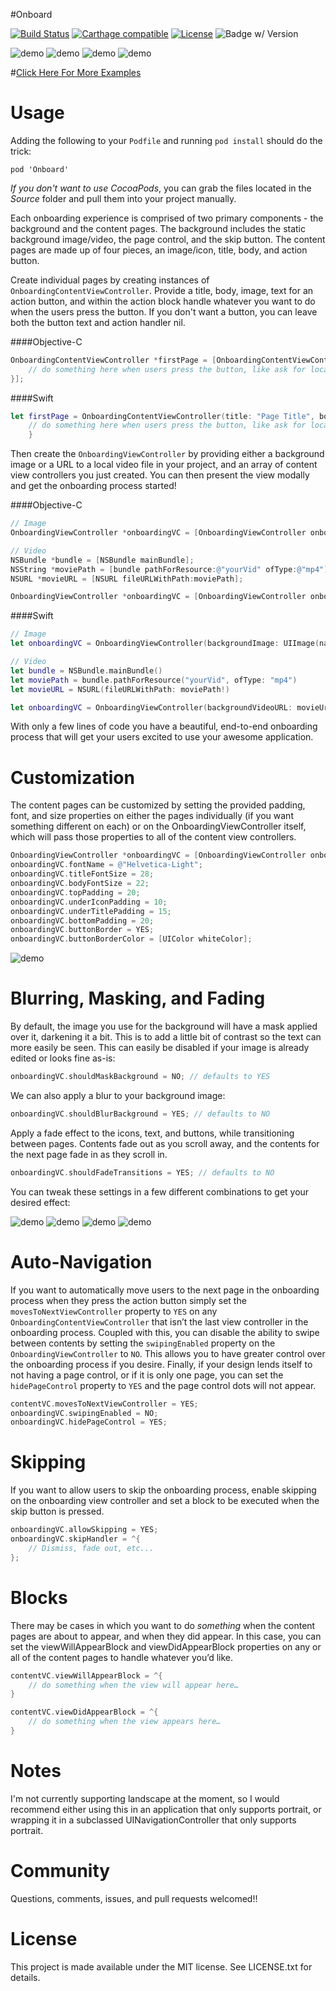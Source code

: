 #Onboard

[![Build Status](https://travis-ci.org/mamaral/Onboard.svg?branch=master)](https://travis-ci.org/mamaral/Onboard)
[![Carthage compatible](https://img.shields.io/badge/Carthage-compatible-4BC51D.svg?style=flat)](https://github.com/Carthage/Carthage)
[![License](http://img.shields.io/:license-mit-blue.svg)](http://doge.mit-license.org)
![Badge w/ Version](https://img.shields.io/cocoapods/v/Onboard.svg)

![demo](Screenshots/city.gif)
![demo](Screenshots/almanac.gif)
![demo](Screenshots/solar.gif)
![demo](Screenshots/tripnary.gif)

#[Click Here For More Examples](examples.md)


Usage
=====

Adding the following to your `Podfile` and running `pod install` should do the trick:

```
pod 'Onboard'
```

*If you don't want to use CocoaPods*, you can grab the files located in the *Source* folder and pull them into your project manually.

Each onboarding experience is comprised of two primary components - the background and the content pages. The background includes the static background image/video, the page control, and the skip button. The content pages are made up of four pieces, an image/icon, title, body, and action button.

Create individual pages by creating instances of `OnboardingContentViewController`. Provide a title, body, image, text for an action button, and within the action block handle whatever you want to do when the users press the button. If you don't want a button, you can leave both the button text and action handler nil.

####Objective-C
```objective-c
OnboardingContentViewController *firstPage = [OnboardingContentViewController contentWithTitle:@"Page Title" body:@"Page body goes here." image:[UIImage imageNamed:@"icon"] buttonText:@"Text For Button" action:^{
    // do something here when users press the button, like ask for location services permissions, register for push notifications, connect to social media, or finish the onboarding process
}];
```
####Swift
```Swift
let firstPage = OnboardingContentViewController(title: "Page Title", body: "Page body goes here.", image: UIImage(named: "icon"), buttonText: "Text For Button") { () -> Void in
    // do something here when users press the button, like ask for location services permissions, register for push notifications, connect to social media, or finish the onboarding process
    }
```

Then create the `OnboardingViewController` by providing either a background image or a URL to a local video file in your project, and an array of content view controllers you just created. You can then present the view modally and get the onboarding process started!

####Objective-C
```objective-c
// Image
OnboardingViewController *onboardingVC = [OnboardingViewController onboardWithBackgroundImage:[UIImage imageNamed:@"background"] contents:@[firstPage, secondPage, thirdPage]];

// Video
NSBundle *bundle = [NSBundle mainBundle];
NSString *moviePath = [bundle pathForResource:@"yourVid" ofType:@"mp4"];
NSURL *movieURL = [NSURL fileURLWithPath:moviePath];

OnboardingViewController *onboardingVC = [OnboardingViewController onboardWithBackgroundVideoURL:movieURL contents:@[firstPage, secondPage, thirdPage]];
```
####Swift
```swift
// Image
let onboardingVC = OnboardingViewController(backgroundImage: UIImage(named: "background"), contents: [firstPage, secondPage, thirdPage])

// Video
let bundle = NSBundle.mainBundle()
let moviePath = bundle.pathForResource("yourVid", ofType: "mp4")
let movieURL = NSURL(fileURLWithPath: moviePath!)

let onboardingVC = OnboardingViewController(backgroundVideoURL: movieUrl, contents: [firstPage, secondPage, thirdPage])
```


With only a few lines of code you have a beautiful, end-to-end onboarding process that will get your users excited to use your awesome application.


Customization
=============

The content pages can be customized by setting the provided padding, font, and size properties on either the pages individually (if you want something different on each) or on the OnboardingViewController itself, which will pass those properties to all of the content view controllers.

```objective-c
OnboardingViewController *onboardingVC = [OnboardingViewController onboardWithBackgroundImage contents:yourContentsArray];
onboardingVC.fontName = @"Helvetica-Light";
onboardingVC.titleFontSize = 28;
onboardingVC.bodyFontSize = 22;
onboardingVC.topPadding = 20;
onboardingVC.underIconPadding = 10;
onboardingVC.underTitlePadding = 15;
onboardingVC.bottomPadding = 20;
onboardingVC.buttonBorder = YES;
onboardingVC.buttonBorderColor = [UIColor whiteColor];

```

![demo](Screenshots/key.png)

Blurring, Masking, and Fading
=============

By default, the image you use for the background will have a mask applied over it, darkening it a bit. This is to add a little bit of contrast so the text can more easily be seen. This can easily be disabled if your image is already edited or looks fine as-is:

```objective-c
onboardingVC.shouldMaskBackground = NO; // defaults to YES
```

We can also apply a blur to your background image:

```objective-c
onboardingVC.shouldBlurBackground = YES; // defaults to NO
```

Apply a fade effect to the icons, text, and buttons, while transitioning between pages. Contents fade out as you scroll away, and the contents for the next page fade in as they scroll in.

```objective-c
onboardingVC.shouldFadeTransitions = YES; // defaults to NO
```

You can tweak these settings in a few different combinations to get your desired effect:

![demo](Screenshots/normal.png)
![demo](Screenshots/dark.png)
![demo](Screenshots/lightblur.png)
![demo](Screenshots/darkblur.png)

Auto-Navigation
=============

If you want to automatically move users to the next page in the onboarding process when they press the action button simply set the `movesToNextViewController` property to `YES` on any `OnboardingContentViewController` that isn’t the last view controller in the onboarding process. Coupled with this, you can disable the ability to swipe between contents by setting the `swipingEnabled` property on the `OnboardingViewController` to `NO`. This allows you to have greater control over the onboarding process if you desire. Finally, if your design lends itself to not having a page control, or if it is only one page, you can set the `hidePageControl` property to `YES` and the page control dots will not appear.

```objective-c
contentVC.movesToNextViewController = YES;
onboardingVC.swipingEnabled = NO;
onboardingVC.hidePageControl = YES;
```

Skipping
=============

If you want to allow users to skip the onboarding process, enable skipping on the onboarding view controller and set a block to be executed when the skip button is pressed.

```objective-c
onboardingVC.allowSkipping = YES;
onboardingVC.skipHandler = ^{
    // Dismiss, fade out, etc...
};
```

Blocks
=========

There may be cases in which you want to do *something* when the content pages are about to appear, and when they did appear. In this case, you can set the viewWillAppearBlock and viewDidAppearBlock properties on any or all of the content pages to handle whatever you’d like.

```objective-c
contentVC.viewWillAppearBlock = ^{
	// do something when the view will appear here…
}

contentVC.viewDidAppearBlock = ^{
	// do something when the view appears here…
}
```


Notes
=====

I'm not currently supporting landscape at the moment, so I would recommend either using this in an application that only supports portrait, or wrapping it in a subclassed UINavigationController that only supports portrait.


Community
=====

Questions, comments, issues, and pull requests welcomed!!


License
=====

This project is made available under the MIT license. See LICENSE.txt for details.
